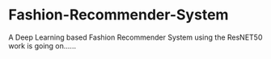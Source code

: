 # Fashion-Recommender-System
A Deep Learning based Fashion Recommender System using the ResNET50
work is going on......
